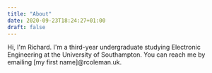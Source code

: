 ```yaml
---
title: "About"
date: 2020-09-23T18:24:27+01:00
draft: false
---
```


Hi, I'm Richard. I'm a third-year undergraduate studying Electronic Engineering at the University of Southampton. You can reach me by emailing [my first
name]@rcoleman.uk.
